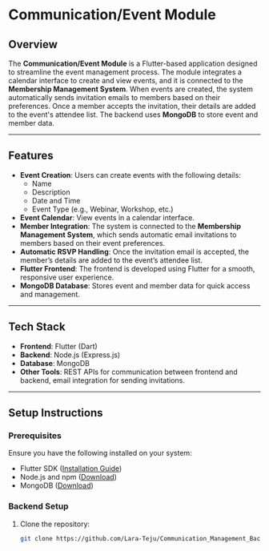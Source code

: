 # Communication/Event Module

## Overview
The **Communication/Event Module** is a Flutter-based application designed to streamline the event management process. The module integrates a calendar interface to create and view events, and it is connected to the **Membership Management System**. When events are created, the system automatically sends invitation emails to members based on their preferences. Once a member accepts the invitation, their details are added to the event's attendee list. The backend uses **MongoDB** to store event and member data.

---

## Features
- **Event Creation**: Users can create events with the following details:
  - Name
  - Description
  - Date and Time
  - Event Type (e.g., Webinar, Workshop, etc.)
- **Event Calendar**: View events in a calendar interface.
- **Member Integration**: The system is connected to the **Membership Management System**, which sends automatic email invitations to members based on their event preferences.
- **Automatic RSVP Handling**: Once the invitation email is accepted, the member’s details are added to the event’s attendee list.
- **Flutter Frontend**: The frontend is developed using Flutter for a smooth, responsive user experience.
- **MongoDB Database**: Stores event and member data for quick access and management.

---

## Tech Stack
- **Frontend**: Flutter (Dart)
- **Backend**: Node.js (Express.js)
- **Database**: MongoDB
- **Other Tools**: REST APIs for communication between frontend and backend, email integration for sending invitations.

---

## Setup Instructions

### Prerequisites
Ensure you have the following installed on your system:
- Flutter SDK ([Installation Guide](https://docs.flutter.dev/get-started/install))
- Node.js and npm ([Download](https://nodejs.org/))
- MongoDB ([Download](https://www.mongodb.com/try/download/community))

### Backend Setup
1. Clone the repository:
   ```bash
   git clone https://github.com/Lara-Teju/Communication_Management_Backend.git
